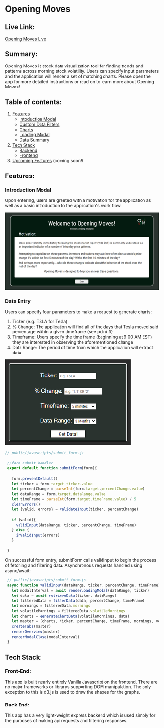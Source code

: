 # Opening Moves

## Live Link:
[Opening Moves Live](https://openingmoves.herokuapp.com/)

## Summary:
Opening Moves is stock data visualization tool for finding trends and patterns across morning stock volatility. Users can specify input parameters and the application will render a set of matching charts. Please open the app for more detailed instructions or read on to learn more about Opening Moves!

## Table of contents:

 1. [Features](#features)
    - [Intoduction Modal](#introduction-modal)
    - [Custom Data Filters](#data-entry)
    - [Charts](#charts)
    - [Loading Modal](#loading-modal)
    - [Data Summary](data-summary)
 2. [Tech Stack](#tech-stack])
    - [Backend](#backend)
    - [Frontend](#frontend)
 4. [Upcoming Features](#upcoming-features) (coming soon!)

## Features:

### Introduction Modal

Upon entering, users are greeted with a motivation for the application as well as a basic introduction to the application's work flow.

![introduction](public/images/introduction_modal.PNG)

### Data Entry

Users can specify four parameters to make a request to generate charts:
1. Ticker (e.g. TSLA for Tesla)
2. % Change: The application will find all of the days that Tesla moved said percentage within a given timeframe (see point 3)
3. Timeframe: Users specify the time frame (beginning at 9:00 AM EST) they are interested in observing the aforementioned change
4. Data Range: The period of time from which the application will extract data

![data_entry](public/images/data_entry.PNG)

```javascript
// public/javascripts/submit_form.js

 //form submit handler
 export default function submitForm(form){

   form.preventDefault()
   let ticker = form.target.ticker.value
   let percentChange = parseInt(form.target.percentChange.value)
   let dataRange = form.target.dataRange.value
   let timeFrame = parseInt(form.target.timeFrame.value) / 5
   clearErrors()
   let {valid, errors} = validateInput(ticker, percentChange)

   if (valid){
     validInput(dataRange, ticker, percentChange, timeFrame)
   } else {
     inValidInput(errors)
   }

 }

```

On successful form entry, submitForm calls validInput to begin the process of fetching and filtering data. Asynchronous requests handled using async/await:

```javascript
 // public/javascripts/submit_form.js
 async function validInput(dataRange, ticker, percentChange, timeFrame){
   let modalInterval = await renderLoadingModal(dataRange, ticker)
   let data = await retrieveData(ticker, dataRange)
   let filteredData = filterData(data, percentChange, timeFrame)
   let mornings = filteredData.mornings
   let volatileMornings = filteredData.volatileMornings
   let charts = generateChartData(volatileMornings, data)
   let master = {charts, ticker, percentChange, timeFrame, mornings, volatileMornings}
   createTabs(master)
   renderOverview(master)
   renderModalClose(modalInterval)
 }

```

## Tech Stack:
### Front-End:
This app is built nearly entirely Vanilla Javascript on the frontend. There are no major frameworks or librarys supporting DOM manipulation. The only exception to this is d3.js is used to draw the shapes for the graphs.

### Back End:
This app has a very light-weight express backend which is used simply for the purposes of making api requests and filtering responses.
